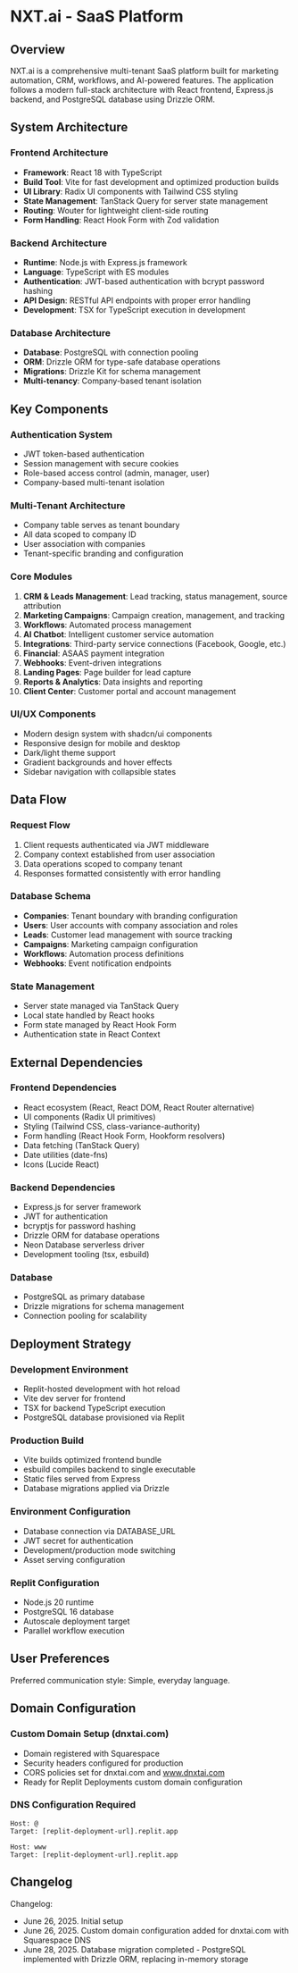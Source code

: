# NXT.ai - SaaS Platform

## Overview

NXT.ai is a comprehensive multi-tenant SaaS platform built for marketing automation, CRM, workflows, and AI-powered features. The application follows a modern full-stack architecture with React frontend, Express.js backend, and PostgreSQL database using Drizzle ORM.

## System Architecture

### Frontend Architecture
- **Framework**: React 18 with TypeScript
- **Build Tool**: Vite for fast development and optimized production builds
- **UI Library**: Radix UI components with Tailwind CSS styling
- **State Management**: TanStack Query for server state management
- **Routing**: Wouter for lightweight client-side routing
- **Form Handling**: React Hook Form with Zod validation

### Backend Architecture
- **Runtime**: Node.js with Express.js framework
- **Language**: TypeScript with ES modules
- **Authentication**: JWT-based authentication with bcrypt password hashing
- **API Design**: RESTful API endpoints with proper error handling
- **Development**: TSX for TypeScript execution in development

### Database Architecture
- **Database**: PostgreSQL with connection pooling
- **ORM**: Drizzle ORM for type-safe database operations
- **Migrations**: Drizzle Kit for schema management
- **Multi-tenancy**: Company-based tenant isolation

## Key Components

### Authentication System
- JWT token-based authentication
- Session management with secure cookies
- Role-based access control (admin, manager, user)
- Company-based multi-tenant isolation

### Multi-Tenant Architecture
- Company table serves as tenant boundary
- All data scoped to company ID
- User association with companies
- Tenant-specific branding and configuration

### Core Modules
1. **CRM & Leads Management**: Lead tracking, status management, source attribution
2. **Marketing Campaigns**: Campaign creation, management, and tracking
3. **Workflows**: Automated process management
4. **AI Chatbot**: Intelligent customer service automation
5. **Integrations**: Third-party service connections (Facebook, Google, etc.)
6. **Financial**: ASAAS payment integration
7. **Webhooks**: Event-driven integrations
8. **Landing Pages**: Page builder for lead capture
9. **Reports & Analytics**: Data insights and reporting
10. **Client Center**: Customer portal and account management

### UI/UX Components
- Modern design system with shadcn/ui components
- Responsive design for mobile and desktop
- Dark/light theme support
- Gradient backgrounds and hover effects
- Sidebar navigation with collapsible states

## Data Flow

### Request Flow
1. Client requests authenticated via JWT middleware
2. Company context established from user association
3. Data operations scoped to company tenant
4. Responses formatted consistently with error handling

### Database Schema
- **Companies**: Tenant boundary with branding configuration
- **Users**: User accounts with company association and roles
- **Leads**: Customer lead management with source tracking
- **Campaigns**: Marketing campaign configuration
- **Workflows**: Automation process definitions
- **Webhooks**: Event notification endpoints

### State Management
- Server state managed via TanStack Query
- Local state handled by React hooks
- Form state managed by React Hook Form
- Authentication state in React Context

## External Dependencies

### Frontend Dependencies
- React ecosystem (React, React DOM, React Router alternative)
- UI components (Radix UI primitives)
- Styling (Tailwind CSS, class-variance-authority)
- Form handling (React Hook Form, Hookform resolvers)
- Data fetching (TanStack Query)
- Date utilities (date-fns)
- Icons (Lucide React)

### Backend Dependencies
- Express.js for server framework
- JWT for authentication
- bcryptjs for password hashing
- Drizzle ORM for database operations
- Neon Database serverless driver
- Development tooling (tsx, esbuild)

### Database
- PostgreSQL as primary database
- Drizzle migrations for schema management
- Connection pooling for scalability

## Deployment Strategy

### Development Environment
- Replit-hosted development with hot reload
- Vite dev server for frontend
- TSX for backend TypeScript execution
- PostgreSQL database provisioned via Replit

### Production Build
- Vite builds optimized frontend bundle
- esbuild compiles backend to single executable
- Static files served from Express
- Database migrations applied via Drizzle

### Environment Configuration
- Database connection via DATABASE_URL
- JWT secret for authentication
- Development/production mode switching
- Asset serving configuration

### Replit Configuration
- Node.js 20 runtime
- PostgreSQL 16 database
- Autoscale deployment target
- Parallel workflow execution

## User Preferences

Preferred communication style: Simple, everyday language.

## Domain Configuration

### Custom Domain Setup (dnxtai.com)
- Domain registered with Squarespace
- Security headers configured for production
- CORS policies set for dnxtai.com and www.dnxtai.com
- Ready for Replit Deployments custom domain configuration

### DNS Configuration Required
```
Host: @
Target: [replit-deployment-url].replit.app

Host: www
Target: [replit-deployment-url].replit.app
```

## Changelog

Changelog:
- June 26, 2025. Initial setup
- June 26, 2025. Custom domain configuration added for dnxtai.com with Squarespace DNS
- June 28, 2025. Database migration completed - PostgreSQL implemented with Drizzle ORM, replacing in-memory storage